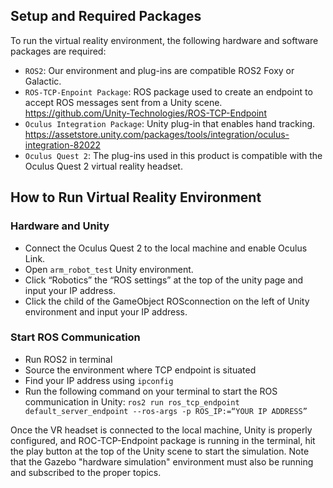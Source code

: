 ## Setup and Required Packages
To run the virtual reality environment, the following hardware and software packages are required:

- `ROS2`: Our environment and plug-ins are compatible ROS2 Foxy or Galactic.
- `ROS-TCP-Enpoint Package`: ROS package used to create an endpoint to accept ROS messages sent from a Unity scene. https://github.com/Unity-Technologies/ROS-TCP-Endpoint
- `Oculus Integration Package`: Unity plug-in that enables hand tracking. https://assetstore.unity.com/packages/tools/integration/oculus-integration-82022
- `Oculus Quest 2`: The plug-ins used in this product is compatible with the Oculus Quest 2 virtual reality headset.


## How to Run Virtual Reality Environment

### Hardware and Unity
- Connect the Oculus Quest 2 to the local machine and enable Oculus Link.
- Open `arm_robot_test` Unity environment.
- Click “Robotics” the “ROS settings” at the top of the unity page and input your IP address.
- Click the child of the GameObject ROSconnection on the left of Unity environment and input your IP address.

### Start ROS Communication
- Run ROS2 in terminal
- Source the environment where TCP endpoint is situated
- Find your IP address using `ipconfig`
- Run the following command on your terminal to start the ROS communication in Unity: `ros2 run ros_tcp_endpoint default_server_endpoint --ros-args -p ROS_IP:=“YOUR IP ADDRESS”`

Once the VR headset is connected to the local machine, Unity is properly configured, and ROC-TCP-Endpoint package is running in the terminal, hit the play button at the top of the Unity scene to start the simulation. Note that the Gazebo "hardware simulation" environment must also be running and subscribed to the proper topics.  


